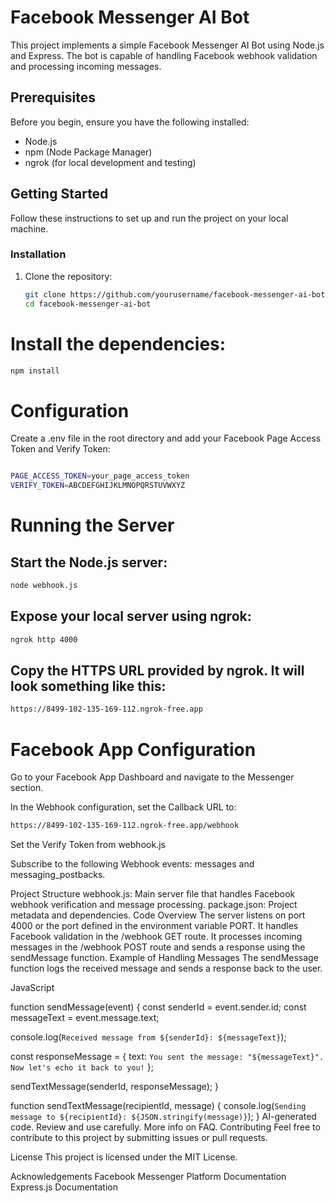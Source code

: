 # Facebook Messenger AI Bot

This project implements a simple Facebook Messenger AI Bot using Node.js and Express. The bot is capable of handling Facebook webhook validation and processing incoming messages.

## Prerequisites

Before you begin, ensure you have the following installed:

- Node.js
- npm (Node Package Manager)
- ngrok (for local development and testing)

## Getting Started

Follow these instructions to set up and run the project on your local machine.

### Installation

1. Clone the repository:
   ```sh
   git clone https://github.com/yourusername/facebook-messenger-ai-bot.git
   cd facebook-messenger-ai-bot

# Install the dependencies:
```sh
npm install
```

# Configuration
Create a .env file in the root directory and add your Facebook Page Access Token and Verify Token:
```sh

PAGE_ACCESS_TOKEN=your_page_access_token
VERIFY_TOKEN=ABCDEFGHIJKLMNOPQRSTUVWXYZ
```
# Running the Server
## Start the Node.js server:
```sh
node webhook.js
```
## Expose your local server using ngrok:
```sh
ngrok http 4000
```
## Copy the HTTPS URL provided by ngrok. It will look something like this:
```sh
https://8499-102-135-169-112.ngrok-free.app
```
# Facebook App Configuration
Go to your Facebook App Dashboard and navigate to the Messenger section.

In the Webhook configuration, set the Callback URL to:
```sh
https://8499-102-135-169-112.ngrok-free.app/webhook
```
Set the Verify Token from webhook.js

Subscribe to the following Webhook events: messages and messaging_postbacks.

Project Structure
webhook.js: Main server file that handles Facebook webhook verification and message processing.
package.json: Project metadata and dependencies.
Code Overview
The server listens on port 4000 or the port defined in the environment variable PORT.
It handles Facebook validation in the /webhook GET route.
It processes incoming messages in the /webhook POST route and sends a response using the sendMessage function.
Example of Handling Messages
The sendMessage function logs the received message and sends a response back to the user.

JavaScript

function sendMessage(event) {
  const senderId = event.sender.id;
  const messageText = event.message.text;

  console.log(`Received message from ${senderId}: ${messageText}`);

  const responseMessage = {
    text: `You sent the message: "${messageText}". Now let's echo it back to you!`
  };

  sendTextMessage(senderId, responseMessage);
}

function sendTextMessage(recipientId, message) {
  console.log(`Sending message to ${recipientId}: ${JSON.stringify(message)}`);
}
AI-generated code. Review and use carefully. More info on FAQ.
Contributing
Feel free to contribute to this project by submitting issues or pull requests.

License
This project is licensed under the MIT License.

Acknowledgements
Facebook Messenger Platform Documentation
Express.js Documentation
